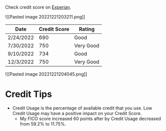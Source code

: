 Check credit score on [Experian](https://usa.experian.com/member/dashboard).

![[Pasted image 20221221203211.png]]

| Date      | Credit Score | Rating    |
|-----------|--------------|-----------|
| 2/24/2022 | 690          | Good      |
| 7/30/2022 | 750          | Very Good |
| 9/10/2022 | 734          | Good      |
| 12/3/2022 | 750          | Very Good |


![[Pasted image 20221221204045.png]]
# Credit Tips

* Credit Usage is the percentage of available credit that you use. Low Credit Usage may have a positive impact on your Credit Score.
	* My FICO score increased 60 points after by Credit Usage decreased from 59.2% to 11.75%.